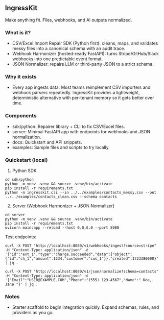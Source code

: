 ## IngressKit

Make anything fit. Files, webhooks, and AI outputs normalized.

### What is it?
- CSV/Excel Import Repair SDK (Python first): cleans, maps, and validates messy files into a canonical schema with an audit trace.
- Webhook Harmonizer (hosted-ready FastAPI): turns Stripe/GitHub/Slack webhooks into one predictable event format.
- JSON Normalizer: repairs LLM or third-party JSON to a strict schema.

### Why it exists
- Every app ingests data. Most teams reimplement CSV importers and webhook parsers repeatedly. IngressKit provides a lightweight, deterministic alternative with per-tenant memory so it gets better over time.

### Components
- sdk/python: Repairer library + CLI to fix CSV/Excel files.
- server: Minimal FastAPI app with endpoints for webhooks and JSON normalization.
- docs: Quickstart and API snippets.
- examples: Sample files and scripts to try locally.

### Quickstart (local)
1) Python SDK
```
cd sdk/python
python -m venv .venv && source .venv/bin/activate
pip install -r requirements.txt
python -m ingresskit.cli --in ../../examples/contacts_messy.csv --out ../../examples/contacts_clean.csv --schema contacts
```

2) Server (Webhook Harmonizer + JSON Normalizer)
```
cd server
python -m venv .venv && source .venv/bin/activate
pip install -r requirements.txt
uvicorn main:app --reload --host 0.0.0.0 --port 8080
```

Test endpoints:
```
curl -X POST "http://localhost:8080/v1/webhooks/ingest?source=stripe" -H "Content-Type: application/json" -d '{"id":"evt_1","type":"charge.succeeded","data":{"object":{"id":"ch_1","amount":1234,"customer":"cus_1"}},"created":1723380000}' | jq .

curl -X POST "http://localhost:8080/v1/json/normalize?schema=contacts" -H "Content-Type: application/json" -d '{"Email":"USER@EXAMPLE.COM","Phone":"(555) 123-4567","Name":" Doe, Jane "}' | jq .
```

### Notes
- Starter scaffold to begin integration quickly. Expand schemas, rules, and providers as you go.


